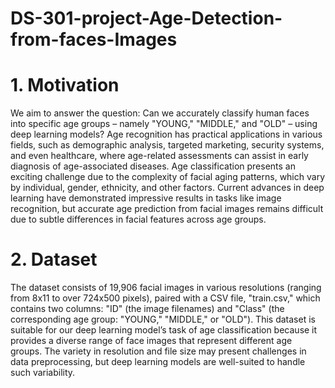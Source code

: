 # DS-301-project-Age-Detection-from-faces-Images

# 1. Motivation

We aim to answer the question: Can we accurately classify human faces into specific age groups – namely "YOUNG," "MIDDLE," and "OLD" – using deep learning models? Age recognition has practical applications in various fields, such as demographic analysis, targeted marketing, security systems, and even healthcare, where age-related assessments can assist in early diagnosis of age-associated diseases.
Age classification presents an exciting challenge due to the complexity of facial aging patterns, which vary by individual, gender, ethnicity, and other factors. Current advances in deep learning have demonstrated impressive results in tasks like image recognition, but accurate age prediction from facial images remains difficult due to subtle differences in facial features across age groups.

# 2. Dataset
The dataset consists of 19,906 facial images in various resolutions (ranging from 8x11 to over 724x500 pixels), paired with a CSV file, "train.csv," which contains two columns: "ID" (the image filenames) and "Class" (the corresponding age group: "YOUNG," "MIDDLE," or "OLD"). This dataset is suitable for our deep learning model’s task of age classification because it provides a diverse range of face images that represent different age groups. The variety in resolution and file size may present challenges in data preprocessing, but deep learning models are well-suited to handle such variability.




